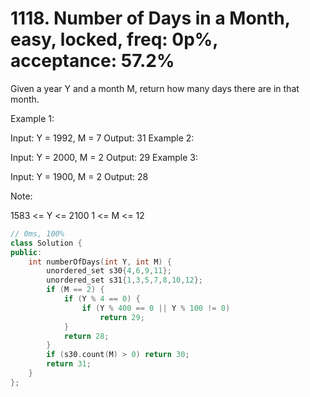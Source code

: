 # 1118. Number of Days in a Month, easy, locked, freq: 0p%, acceptance: 57.2%

Given a year Y and a month M, return how many days there are in that month.

 

Example 1:

Input: Y = 1992, M = 7
Output: 31
Example 2:

Input: Y = 2000, M = 2
Output: 29
Example 3:

Input: Y = 1900, M = 2
Output: 28
 

Note:

1583 <= Y <= 2100
1 <= M <= 12

```c++
// 0ms, 100%
class Solution {
public:
    int numberOfDays(int Y, int M) {
        unordered_set s30{4,6,9,11};
        unordered_set s31{1,3,5,7,8,10,12};
        if (M == 2) {
            if (Y % 4 == 0) {
                if (Y % 400 == 0 || Y % 100 != 0)
                    return 29;
            }
            return 28;
        }
        if (s30.count(M) > 0) return 30;
        return 31;
    }
};
```
